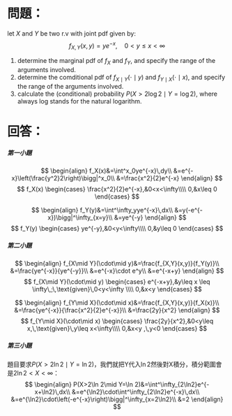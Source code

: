 # 問題：
let $X$ and $Y$ be two r.v with joint pdf given by:
$$
f_{X,Y}(x,y)=ye^{-x},\quad 0<y\leq x <\infty
$$
1. determine the marginal pdf of $f_X$ and $f_Y$, and specify the range of the arguments involved.
2. determine the comditional pdf of $f_{X\mid Y} (\cdot\mid y)$ and $f_{Y\mid X}(\cdot\mid x)$, and specify the range of the arguments involved.
3. calculate the (conditional) probability $P(X>2\log2\mid Y=\log2)$, where always log stands for the natural logarithm.
# 回答：
##### 第一小題
$$
\begin{align}
f_X(x)&=\int^x_0ye^{-x}\,dy\\
&=e^{-x}\left(\frac{y^2}2\right)\bigg|^x_0\\
&=\frac{x^2}{2}e^{-x}
\end{align}
$$
$$
f_X(x)
\begin{cases}
\frac{x^2}{2}e^{-x},&0<x<\infty\\\\
0,&x\leq 0
\end{cases}
$$

$$
\begin{align}
f_Y(y)&=\int^\infty_yye^{-x}\,dx\\
&=y(-e^{-x})\bigg|^\infty_{x=y}\\
&=ye^{-y}
\end{align}
$$
$$
f_Y(y)
\begin{cases}
ye^{-y},&0<y<\infty\\\\
0,&y\leq 0
\end{cases}
$$
##### 第二小題
$$
\begin{align}
f_{X\mid Y}(\cdot\mid y)&=\frac{f_{X,Y}(x,y)}{f_Y(y)}\\
&=\frac{ye^{-x}}{ye^{-y}}\\
&=e^{-x}\cdot e^y\\
&=e^{-x+y}
\end{align}
$$
$$
f_{X\mid Y}(\cdot\mid y)
\begin{cases}
e^{-x+y},&y\leq x \leq \infty\,;\,\text{given}\,0<y<\infty \\\\
0,&x<y
\end{cases}
$$

$$
\begin{align}
f_{Y\mid X}(\cdot\mid x)&=\frac{f_{X,Y}(x,y)}{f_X(x)}\\
&=\frac{ye^{-x}}{\frac{x^2}{2}e^{-x}}\\
&=\frac{2y}{x^2}
\end{align}
$$
$$
f_{Y\mid X}(\cdot\mid x)
\begin{cases}
\frac{2y}{x^2},&0<y\leq x,\,\text{given}\,y\leq x<\infty\\\\
0,&x<y ,\,y<0
\end{cases}
$$
##### 第三小題
 題目要求$P(X>2\ln2\mid Y=\ln2)$，我們就把Y代入$\ln2$然後對X積分，積分範圍會是$2\ln 2<X<\infty$：
 $$
 \begin{align}
 P(X>2\ln 2\mid Y=\ln 2)&=\int^\infty_{2\ln2}e^{-x+\ln2}\,dx\\
 &=e^{\ln2}\cdot\int^\infty_{2\ln2}e^{-x}\,dx\\
 &=e^{\ln2}\cdot\left(-e^{-x}\right)\bigg|^\infty_{x=2\ln2}\\
 &=2
 \end{align}
 $$
 